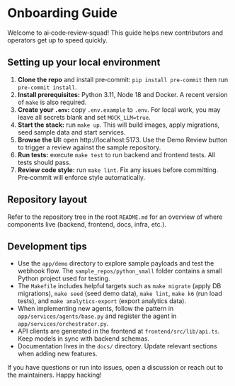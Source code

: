 # Onboarding Guide

Welcome to ai‑code‑review‑squad!  This guide helps new contributors and operators get up to speed quickly.

## Setting up your local environment

1. **Clone the repo** and install pre‑commit: `pip install pre-commit` then run `pre-commit install`.
2. **Install prerequisites:** Python 3.11, Node 18 and Docker.  A recent version of `make` is also required.
3. **Create your `.env`:** copy `.env.example` to `.env`.  For local work, you may leave all secrets blank and set `MOCK_LLM=true`.
4. **Start the stack:** run `make up`.  This will build images, apply migrations, seed sample data and start services.
5. **Browse the UI:** open http://localhost:5173.  Use the Demo Review button to trigger a review against the sample repository.
6. **Run tests:** execute `make test` to run backend and frontend tests.  All tests should pass.
7. **Review code style:** run `make lint`.  Fix any issues before committing.  Pre‑commit will enforce style automatically.

## Repository layout

Refer to the repository tree in the root `README.md` for an overview of where components live (backend, frontend, docs, infra, etc.).

## Development tips

- Use the `app/demo` directory to explore sample payloads and test the webhook flow.  The `sample_repos/python_small` folder contains a small Python project used for testing.
- The `Makefile` includes helpful targets such as `make migrate` (apply DB migrations), `make seed` (seed demo data), `make lint`, `make k6` (run load tests), and `make analytics-export` (export analytics data).
- When implementing new agents, follow the pattern in `app/services/agents/base.py` and register the agent in `app/services/orchestrator.py`.
- API clients are generated in the frontend at `frontend/src/lib/api.ts`.  Keep models in sync with backend schemas.
- Documentation lives in the `docs/` directory.  Update relevant sections when adding new features.

If you have questions or run into issues, open a discussion or reach out to the maintainers.  Happy hacking!